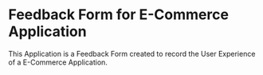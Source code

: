 # Feedback Form for E-Commerce Application

This Application is a Feedback Form created to record the User Experience of a E-Commerce Application.
